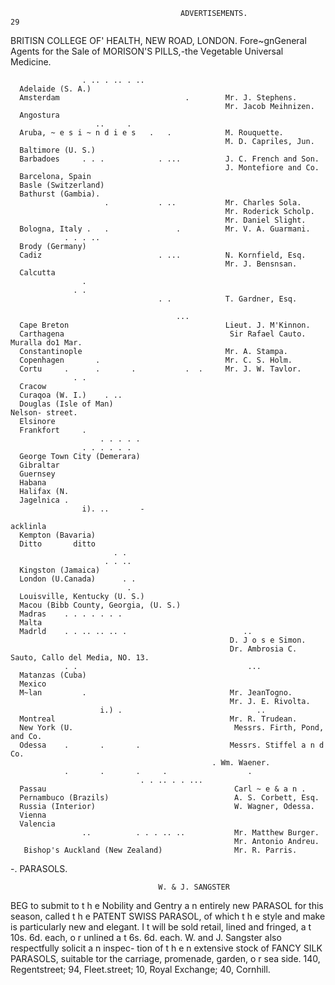                                           ADVERTISEMENTS.                                                       29


BRITISN             COLLEGE OF' HEALTH, NEW ROAD, LONDON.
      Fore~gnGeneral Agents for the Sale of MORISON'S PILLS,-the Vegetable Universal Medicine.

                    . .. . .. . ..
      Adelaide (S. A.)
      Amsterdam                            .        Mr. J. Stephens.
                                                    Mr. Jacob Meihnizen.
      Angostura
                       ..     .
      Aruba, ~ e s i ~ n d i e s   .   .            M. Rouquette.
                                                    M. D. Capriles, Jun.
      Baltimore (U. S.)
      Barbadoes     . . .            . ...          J. C. French and Son.
                                                    J. Montefiore and Co.
      Barcelona, Spain
      Basle (Switzerland)
      Bathurst (Gambia).
                         .           . ..           Mr. Charles Sola.
                                                    Mr. Roderick Scholp.
                                                    Mr. Daniel Slight.
      Bologna, Italy .   .               .          Mr. V. A. Guarmani.
                . . . ..
      Brody (Germany)
      Cadiz                          . ...          N. Kornfield, Esq.
                                                    Mr. J. Bensnsan.
      Calcutta
                    .
                  . .
                                     . .            T. Gardner, Esq.

                                         ...
      Cape Breton                                   Lieut. J. M'Kinnon.
      Carthagena                                     Sir Rafael Cauto. Muralla do1 Mar.
      Constantinople                                Mr. A. Stampa.
      Copenhagen       .                            Mr. C. S. Holm.
      Cortu     .      .       .           .  .     Mr. J. W. Tavlor.
                  . .
      Cracow
      Curaqoa (W. I.)    . ..
      Douglas (Isle of Man)                                                 Nelson- street.
      Elsinore
      Frankfort     .
                        . . . . .
                    . . . . . .
      George Town City (Demerara)
      Gibraltar
      Guernsey
      Habana
      Halifax (N.
      Jagelnica .
                    i). ..       -
                                                                            acklinla
      Kempton (Bavaria)
      Ditto       ditto
                           . .
                         . . ..
      Kingston (Jamaica)
      London (U.Canada)      . .
                              .
      Louisville, Kentucky (U. S.)
      Macou (Bibb County, Georgia, (U. S.)
      Madras    . . . . . . .
      Malta
      Madrld    . . .. .. .. .                          ..
                                                     D. J o s e Simon.
                                                     Dr. Ambrosia C. Sauto, Callo del Media, NO. 13.
                . .                                      ...
      Matanzas (Cuba)
      Mexico
      M~lan         .                                Mr. JeanTogno.
                                                     Mr. J. E. Rivolta.
                        i.) .                              ..
      Montreal                                       Mr. R. Trudean.
      New York (U.                                    Messrs. Firth, Pond, and Co.
      Odessa    .       .       .                    Messrs. Stiffel a n d Co.
                                                 . Wm. Waener.
                .       .       .     .                  .
                                 . . .. . . ...
      Passau                                          Carl ~ e & a n .
      Pernambuco (Brazils)                            A. S. Corbett, Esq.
      Russia (Interior)                               W. Wagner, Odessa.
      Vienna
      Valencia
                    ..          . . . .. ..           Mr. Matthew Burger.
                                                      Mr. Antonio Andreu.
       Bishop's Auckland (New Zealand)                Mr. R. Parris.
-.
                                       PARASOLS.



                                     W. & J. SANGSTER
BEG to submit to t h e Nobility and Gentry a n entirely new PARASOL for this season, called t h e PATENT
SWISS PARASOL, of which t h e style and make is particularly new and elegant. I t will be sold retail, lined
and fringed, a t 10s. 6d. each, o r unlined a t 6s. 6d. each. W. and J. Sangster also respectfully solicit a n inspec-
tion of t h e n extensive stock of FANCY SILK PARASOLS, suitable tor the carriage, promenade, garden, o r
sea side.                  140, Regentstreet; 94, Fleet.street; 10, Royal Exchange; 40, Cornhill.
